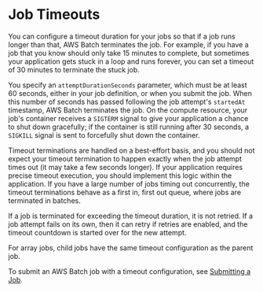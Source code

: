# Job Timeouts<a name="job_timeouts"></a>

You can configure a timeout duration for your jobs so that if a job runs longer than that, AWS Batch terminates the job\. For example, if you have a job that you know should only take 15 minutes to complete, but sometimes your application gets stuck in a loop and runs forever, you can set a timeout of 30 minutes to terminate the stuck job\.

You specify an `attemptDurationSeconds` parameter, which must be at least 60 seconds, either in your job definition, or when you submit the job\. When this number of seconds has passed following the job attempt's `startedAt` timestamp, AWS Batch terminates the job\. On the compute resource, your job's container receives a `SIGTERM` signal to give your application a chance to shut down gracefully; if the container is still running after 30 seconds, a `SIGKILL` signal is sent to forcefully shut down the container\.

Timeout terminations are handled on a best\-effort basis, and you should not expect your timeout termination to happen exactly when the job attempt times out \(it may take a few seconds longer\)\. If your application requires precise timeout execution, you should implement this logic within the application\. If you have a large number of jobs timing out concurrently, the timeout terminations behave as a first in, first out queue, where jobs are terminated in batches\.

If a job is terminated for exceeding the timeout duration, it is not retried\. If a job attempt fails on its own, then it can retry if retries are enabled, and the timeout countdown is started over for the new attempt\.

For array jobs, child jobs have the same timeout configuration as the parent job\.

To submit an AWS Batch job with a timeout configuration, see [Submitting a Job](submit_job.md)\.